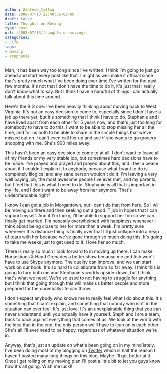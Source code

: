 ```yaml
---
author: 2dsteve_ty3fxq
date: 2008-07-13 22:40:56+00:00
draft: false
title: Thoughts on Moving
type: post
url: /2008/07/13/thoughts-on-moving/
categories:
- Life
tags:
- moving
- stephanie
---
```


Man, it has been way too long since I've written. I think I'm going to just go ahead and start every post like that. I might as well make it official since that's pretty much what I've been doing ever time I've written for the past few months. It's not that I don't have the time to do it, it's just that I really don't know what to say. But I think I have a handful of things I can actually talk about this time around.

Here's the BIG one: I've been heavily thinking about moving back to West Virginia. It's not an easy decision to come to, especially since I don't have a job up there yet, but it's something that I think I have to do. Stephanie and I have lived apart from each other for 5 years now, and that's just too long for somebody to have to do this. I want to be able to stop missing her all the time, and for us both to be able to share in the simple things that we've missed out on. I can't even call her up and see if she wants to go grocery shopping with me. She's 900 miles away!

This hasn't been an easy decision to come to at all. I don't want to leave all of my friends or my very stable job, but sometimes hard decisions have to be made. I've prayed and prayed and prayed about this, and I feel a peace about it. I couldn't explain it to anybody, because what I want to do is completely illogical and any sane person wouldn't do it. I'm leaving a very well paying job, the most awesome people I've ever met, and my parents, but I feel that this is what I need to do. Stephanie is all that is important in my life, and I don't want to be away from her anymore. That's understandable right?

I know I can get a job in Morgantown, but I can't do that from here. So I will be moving up there and then seeking out a good IT job in hopes that I can support myself. And if I'm lucky, I'll be able to support her too so we can finally get married. I'm honestly overwhelmed with happiness whenever I think about being close to her for more than a week. I'm pretty sure whenever this distance thing is finally over that I'll just collapse into a heap of tears with her because we've gone through so much doing this. It's going to take me weeks just to get used to it. I love her so much.

There is really so much I look forward to in moving up there. I can make Horseshoes & Hand Grenades a better show because me and Ash won't have to use Skype anymore. The quality can improve, and we can start work on our book. It's so hard to collaborate from so far away. I think this is going to turn both me and Stephanie's worlds upside-down, but I think that's what we need. We're so used to not having to struggle for anything, but I think that going through this will make us better people and more prepared for the curveballs life can throw.

I don't expect anybody who knows me to really feel what I do about this. It's something that I can't explain, and something that nobody who isn't in the situation can ever feel. It's just love. It's an unexplainable thing that you can never understand until you actually have it yourself. Steph and I are a team, back to back against everything that comes at us. We look at the world with the idea that in the end, the only person we'll have to lean on is each other. She's all I'll ever need to be happy, regardless of whatever situation we're in.

Anyway, that's just an update on what's been going on in my mind lately. I've been doing most of my blogging on [Twitter](http://www.twitter.com/stevehnh) which is half the reason I haven't posted many long things on this blog. Maybe I'll get better at it. Once I get rolling on my moving plan I'll post a little bit to let you guys know how it's all going. Wish me luck!!
